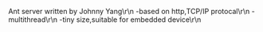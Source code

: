 Ant server written by Johnny Yang\r\n
-based on http,TCP/IP protocal\r\n
-multithread\r\n
-tiny size,suitable for embedded device\r\n